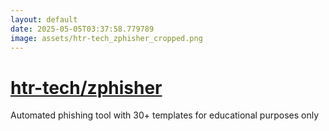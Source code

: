 ```yaml
---
layout: default
date: 2025-05-05T03:37:58.779789
image: assets/htr-tech_zphisher_cropped.png
---
```


# [htr-tech/zphisher](https://github.com/htr-tech/zphisher)

Automated phishing tool with 30+ templates for educational purposes only
